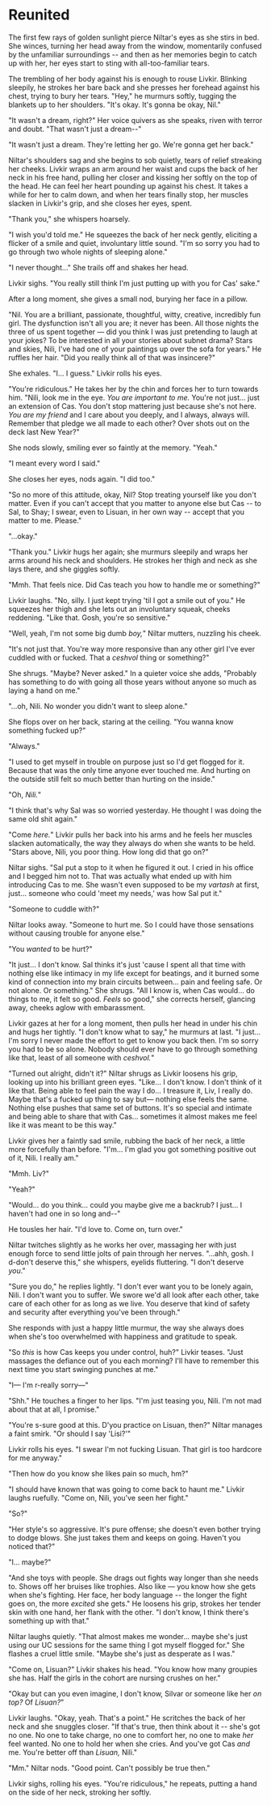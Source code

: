 # Reunited

The first few rays of golden sunlight pierce Niltar's eyes as she stirs in bed. She winces, turning her head away from the window, momentarily confused by the unfamiliar surroundings -- and then as her memories begin to catch up with her, her eyes start to sting with all-too-familiar tears.

The trembling of her body against his is enough to rouse Livkir. Blinking sleepily, he strokes her bare back and she presses her forehead against his chest, trying to bury her tears. "Hey," he murmurs softly, tugging the blankets up to her shoulders. "It's okay. It's gonna be okay, Nil."

"It wasn't a dream, right?" Her voice quivers as she speaks, riven with terror and doubt. "That wasn't just a dream--"

"It wasn't just a dream. They're letting her go. We're gonna get her back."

Niltar's shoulders sag and she begins to sob quietly, tears of relief streaking her cheeks. Livkir wraps an arm around her waist and cups the back of her neck in his free hand, pulling her closer and kissing her softly on the top of the head. He can feel her heart pounding up against his chest. It takes a while for her to calm down, and when her tears finally stop, her muscles slacken in Livkir's grip, and she closes her eyes, spent.

"Thank you," she whispers hoarsely.

"I wish you'd told me." He squeezes the back of her neck gently, eliciting a flicker of a smile and quiet, involuntary little sound. "I'm so sorry you had to go through two whole nights of sleeping alone."

"I never thought…" She trails off and shakes her head.

Livkir sighs. "You really still think I'm just putting up with you for Cas' sake."

After a long moment, she gives a small nod, burying her face in a pillow.

"Nil. You are a brilliant, passionate, thoughtful, witty, creative, incredibly fun girl. The dysfunction isn't all you are; it never has been. All those nights the three of us spent together — did you think I was just pretending to laugh at your jokes? To be interested in all your stories about subnet drama? Stars and skies, Nili, I've had one of your paintings up over the sofa for years." He ruffles her hair. "Did you really think all of that was insincere?"

She exhales. "I… I guess." Livkir rolls his eyes.

"You're ridiculous." He takes her by the chin and forces her to turn towards him. "Nili, look me in the eye. *You are important to me.* You're not just… just an extension of Cas. You don't stop mattering just because she's not here. *You are my friend* and I care about you deeply, and I always, always will. Remember that pledge we all made to each other? Over shots out on the deck last New Year?"

She nods slowly, smiling ever so faintly at the memory. "Yeah."

"I meant every word I said."

She closes her eyes, nods again. "I did too."

"So no more of this attitude, okay, Nil? Stop treating yourself like you don't matter. Even if you can't accept that you matter to anyone else but Cas -- to Sal, to Shay; I swear, even to Lisuan, in her own way -- accept that you matter to me. Please."

"…okay."

"Thank you." Livkir hugs her again; she murmurs sleepily and wraps her arms around his neck and shoulders. He strokes her thigh and neck as she lays there, and she giggles softly.

"Mmh. That feels nice. Did Cas teach you how to handle me or something?"

Livkir laughs. "No, silly. I just kept trying 'til I got a smile out of you." He squeezes her thigh and she lets out an involuntary squeak, cheeks reddening. "Like that. Gosh, you're so sensitive."

"Well, yeah, I'm not some big dumb *boy,*" Niltar mutters, nuzzling his cheek.

"It's not just that. You're way more responsive than any other girl I've ever cuddled with or fucked. That a _ceshvol_ thing or something?"

She shrugs. "Maybe? Never asked." In a quieter voice she adds, "Probably has something to do with going all those years without anyone so much as laying a hand on me."

"…oh, Nili. No wonder you didn't want to sleep alone."

She flops over on her back, staring at the ceiling. "You wanna know something fucked up?"

"Always."

"I used to get myself in trouble on purpose just so I'd get flogged for it. Because that was the only time anyone ever touched me. And hurting on the outside still felt so much better than hurting on the inside."

"Oh, *Nili.*"

"I think that's why Sal was so worried yesterday. He thought I was doing the same old shit again."

"Come *here.*" Livkir pulls her back into his arms and he feels her muscles slacken automatically, the way they always do when she wants to be held. "Stars above, Nili, you poor thing. How long did that go on?"

Niltar sighs. "Sal put a stop to it when he figured it out. I cried in his office and I begged him not to. That was actually what ended up with him introducing Cas to me. She wasn't even supposed to be my _vartash_ at first, just… someone who could 'meet my needs,' was how Sal put it."

"Someone to cuddle with?"

Niltar looks away. "Someone to hurt me. So I could have those sensations without causing trouble for anyone else."

"You *wanted* to be hurt?"

"It just… I don't know. Sal thinks it's just 'cause I spent all that time with nothing else like intimacy in my life except for beatings, and it burned some kind of connection into my brain circuits between… pain and feeling safe. Or not alone. Or something." She shrugs. "All I know is, when Cas would… do things to me, it felt so good. *Feels* so good," she corrects herself, glancing away, cheeks aglow with embarassment.

Livkir gazes at her for a long moment, then pulls her head in under his chin and hugs her tightly. "I don't know what to say," he murmurs at last. "I just… I'm sorry I never made the effort to get to know you back then. I'm so sorry you had to be so alone. Nobody should ever have to go through something like that, least of all someone with *ceshvol.*"

"Turned out alright, didn't it?" Niltar shrugs as Livkir loosens his grip, looking up into his brilliant green eyes. "Like… I don't know. I don't think of it like that. Being able to feel pain the way I do… I treasure it, Liv, I really do. Maybe that's a fucked up thing to say but— nothing else feels the same. Nothing else pushes that same set of buttons. It's so special and intimate and being able to share that with Cas… sometimes it almost makes me feel like it was meant to be this way."

Livkir gives her a faintly sad smile, rubbing the back of her neck, a little more forcefully than before. "I'm… I'm glad you got something positive out of it, Nili. I really am."

"Mmh. Liv?"

"Yeah?"

"Would… do you think… could you maybe give me a backrub? I just… I haven't had one in so long and--"

He tousles her hair. "I'd love to. Come on, turn over."

Niltar twitches slightly as he works her over, massaging her with just enough force to send little jolts of pain through her nerves. "…ahh, gosh. I d-don't deserve this," she whispers, eyelids fluttering. "I don't deserve *you*."

"Sure you do," he replies lightly. "I don't ever want you to be lonely again, Nili. I don't want you to suffer. We swore we'd all look after each other, take care of each other for as long as we live. You deserve that kind of safety and security after everything you've been through."
 
She responds with just a happy little murmur, the way she always does when she's too overwhelmed with happiness and gratitude to speak.

"So *this* is how Cas keeps you under control, huh?" Livkir teases. "Just massages the defiance out of you each morning? I'll have to remember this next time you start swinging punches at me."

"I— I'm r-really sorry—"

"Shh." He touches a finger to her lips. "I'm just teasing you, Nili. I'm not mad about that at all, I promise."

"You're s-sure good at this. D'you practice on Lisuan, then?" Niltar manages a faint smirk. "Or should I say 'Lisi?'"

Livkir rolls his eyes. "I swear I'm not fucking Lisuan. That girl is too hardcore for me anyway."

"Then how do you know she likes pain so much, hm?"

"I should have known that was going to come back to haunt me." Livkir laughs ruefully. "Come on, Nili, you've seen her fight."

"So?"

"Her style's so aggressive. It's pure offense; she doesn't even bother trying to dodge blows. She just takes them and keeps on going. Haven't you noticed that?"

"I… maybe?"

"And she toys with people. She drags out fights way longer than she needs to. Shows off her bruises like trophies. Also like — you know how she gets when she's fighting. Her face, her body language -- the longer the fight goes on, the more *excited* she gets." He loosens his grip, strokes her tender skin with one hand, her flank with the other. "I don't know, I think there's something up with that."

Niltar laughs quietly. "That almost makes me wonder… maybe she's just using our UC sessions for the same thing I got myself flogged for." She flashes a cruel little smile. "Maybe she's just as desperate as I was."

"Come on, Lisuan?" Livkir shakes his head. "You know how many groupies she has. Half the girls in the cohort are nursing crushes on her."

"Okay but can you even imagine, I don't know, Silvar or someone like her *on top?* Of *Lisuan?*"

Livkir laughs. "Okay, yeah. That's a point." He scritches the back of her neck and she snuggles closer. "If that's true, then think about it -- she's got no one. No one to take charge, no one to comfort her, no one to make *her* feel wanted. No one to hold her when she cries. And you've got Cas *and* me. You're better off than *Lisuan,* Nili."

"Mm." Niltar nods. "Good point. Can't possibly be true then."

Livkir sighs, rolling his eyes. "You're ridiculous," he repeats, putting a hand on the side of her neck, stroking her softly.

